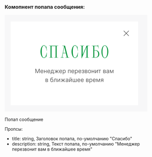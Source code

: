 ### Комопнент попапа сообщения:
![screen](./screen.png?raw=true "Скриншот компонента попапа сообщения")

Попап сообщение

Пропсы:
- title: string, Заголовок попапа, по-умолчанию "Спасибо"
- description: string, Текст попапа, по-умолчанию "Менеджер перезвонит вам в ближайшее время"
